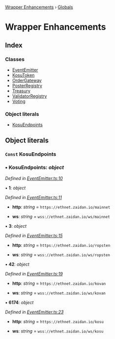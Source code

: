 [Wrapper Enhancements](README.md) › [Globals](globals.md)

# Wrapper Enhancements

## Index

### Classes

-   [EventEmitter](classes/eventemitter.md)
-   [KosuToken](classes/kosutoken.md)
-   [OrderGateway](classes/ordergateway.md)
-   [PosterRegistry](classes/posterregistry.md)
-   [Treasury](classes/treasury.md)
-   [ValidatorRegistry](classes/validatorregistry.md)
-   [Voting](classes/voting.md)

### Object literals

-   [KosuEndpoints](globals.md#const-kosuendpoints)

## Object literals

### `Const` KosuEndpoints

### ▪ **KosuEndpoints**: _object_

_Defined in [EventEmitter.ts:10](https://github.com/ParadigmFoundation/kosu-monorepo/blob/55c0be50/packages/kosu-wrapper-enhancements/src/EventEmitter.ts#L10)_

▪ **1**: _object_

_Defined in [EventEmitter.ts:11](https://github.com/ParadigmFoundation/kosu-monorepo/blob/55c0be50/packages/kosu-wrapper-enhancements/src/EventEmitter.ts#L11)_

-   **http**: _string_ = `https://ethnet.zaidan.io/mainnet`

-   **ws**: _string_ = `wss://ethnet.zaidan.io/ws/mainnet`

▪ **3**: _object_

_Defined in [EventEmitter.ts:15](https://github.com/ParadigmFoundation/kosu-monorepo/blob/55c0be50/packages/kosu-wrapper-enhancements/src/EventEmitter.ts#L15)_

-   **http**: _string_ = `https://ethnet.zaidan.io/ropsten`

-   **ws**: _string_ = `wss://ethnet.zaidan.io/ws/ropsten`

▪ **42**: _object_

_Defined in [EventEmitter.ts:19](https://github.com/ParadigmFoundation/kosu-monorepo/blob/55c0be50/packages/kosu-wrapper-enhancements/src/EventEmitter.ts#L19)_

-   **http**: _string_ = `https://ethnet.zaidan.io/kovan`

-   **ws**: _string_ = `wss://ethnet.zaidan.io/ws/kovan`

▪ **6174**: _object_

_Defined in [EventEmitter.ts:23](https://github.com/ParadigmFoundation/kosu-monorepo/blob/55c0be50/packages/kosu-wrapper-enhancements/src/EventEmitter.ts#L23)_

-   **http**: _string_ = `https://ethnet.zaidan.io/kosu`

-   **ws**: _string_ = `wss://ethnet.zaidan.io/ws/kosu`
